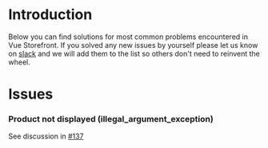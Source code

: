 # Introduction

Below you can find solutions for most common problems encountered in Vue Storefront.
If you solved any new issues by yourself please let us know on [slack](http://vuestorefront.slack.com) and we will add them to the list so others don't need to reinvent the wheel.

# Issues

### <a name="products-not-displayed"></a>Product not displayed (illegal_argument_exception)

See discussion in [#137](https://github.com/DivanteLtd/vue-storefront/issues/137)
